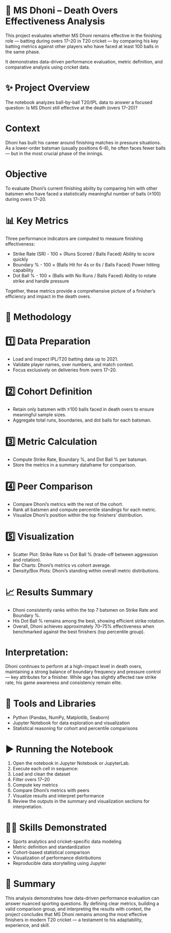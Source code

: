 # 🏏 MS Dhoni – Death Overs Effectiveness Analysis

This project evaluates whether MS Dhoni remains effective in the finishing role — batting during overs 17–20 in T20 cricket — by comparing his key batting metrics against other players who have faced at least 100 balls in the same phase.

It demonstrates data-driven performance evaluation, metric definition, and comparative analysis using cricket data.

# ✨ Project Overview

The notebook analyzes ball-by-ball T20/IPL data to answer a focused question:
Is MS Dhoni still effective at the death (overs 17–20)?

# Context
Dhoni has built his career around finishing matches in pressure situations. As a lower-order batsman (usually positions 6–8), he often faces fewer balls — but in the most crucial phase of the innings.

# Objective
To evaluate Dhoni’s current finishing ability by comparing him with other batsmen who have faced a statistically meaningful number of balls (≥100) during overs 17–20.

# 📊 Key Metrics

Three performance indicators are computed to measure finishing effectiveness:

-  Strike Rate (SR) - 	100 × (Runs Scored / Balls Faced)	Ability to score quickly
-  Boundary %	- 100 × (Balls Hit for 4s or 6s / Balls Faced)	Power hitting capability
-  Dot Ball %	- 100 × (Balls with No Runs / Balls Faced)	Ability to rotate strike and handle pressure

Together, these metrics provide a comprehensive picture of a finisher’s efficiency and impact in the death overs.

# 🧠 Methodology

# 1️⃣ Data Preparation

  -  Load and inspect IPL/T20 batting data up to 2021.
  -  Validate player names, over numbers, and match context.
  -  Focus exclusively on deliveries from overs 17–20.

# 2️⃣ Cohort Definition

  -  Retain only batsmen with ≥100 balls faced in death overs to ensure meaningful sample sizes.
  -  Aggregate total runs, boundaries, and dot balls for each batsman.

# 3️⃣ Metric Calculation

  - Compute Strike Rate, Boundary %, and Dot Ball % per batsman.
  - Store the metrics in a summary dataframe for comparison.

# 4️⃣ Peer Comparison

  -  Compare Dhoni’s metrics with the rest of the cohort.
  -  Rank all batsmen and compute percentile standings for each metric.
  -  Visualize Dhoni’s position within the top finishers’ distribution.

# 5️⃣ Visualization

  -  Scatter Plot: Strike Rate vs Dot Ball % (trade-off between aggression and rotation).
  -  Bar Charts: Dhoni’s metrics vs cohort average.
  -  Density/Box Plots: Dhoni’s standing within overall metric distributions.

# 📈 Results Summary

  - Dhoni consistently ranks within the top 7 batsmen on Strike Rate and Boundary %.
  - His Dot Ball % remains among the best, showing efficient strike rotation.
  - Overall, Dhoni achieves approximately 70–75% effectiveness when benchmarked against the best finishers (top percentile group).

# Interpretation:

Dhoni continues to perform at a high-impact level in death overs, maintaining a strong balance of boundary frequency and pressure control — key attributes for a finisher.
While age has slightly affected raw strike rate, his game awareness and consistency remain elite.

# 🧰 Tools and Libraries

  - Python (Pandas, NumPy, Matplotlib, Seaborn)
  - Jupyter Notebook for data exploration and visualization
  - Statistical reasoning for cohort and percentile comparisons

# ▶️ Running the Notebook

  1.  Open the notebook in Jupyter Notebook or JupyterLab.
  2.  Execute each cell in sequence:
  3.  Load and clean the dataset
  4.  Filter overs 17–20
  5.  Compute key metrics
  6.  Compare Dhoni’s metrics with peers
  7.  Visualize results and interpret performance
  8.  Review the outputs in the summary and visualization sections for interpretation.

#  🧑‍💻 Skills Demonstrated

  - Sports analytics and cricket-specific data modeling
  - Metric definition and standardization
  - Cohort-based statistical comparison
  - Visualization of performance distributions
  - Reproducible data storytelling using Jupyter

# 🏁 Summary

This analysis demonstrates how data-driven performance evaluation can answer nuanced sporting questions.
By defining clear metrics, building a valid comparison group, and interpreting the results with context, the project concludes that MS Dhoni remains among the most effective finishers in modern T20 cricket — a testament to his adaptability, experience, and skill.
